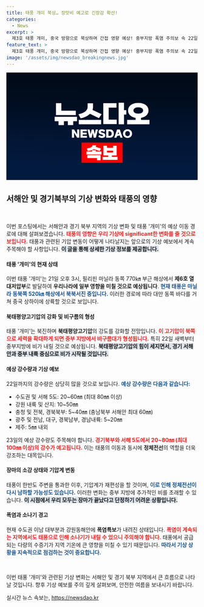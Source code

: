 ```yaml
---
title: 태풍 개미 북상… 장맛비 예고로 긴장감 확산!
categories:
  - News
excerpt: >
  제3호 태풍 개미, 중국 방향으로 북상하며 간접 영향 예상! 중부지방 폭염 주의보 속 22일부터 장맛비 예보. 강수량 변동 주목!
feature_text: >
  제3호 태풍 개미, 중국 방향으로 북상하며 간접 영향 예상! 중부지방 폭염 주의보 속 22일부터 장맛비 예보. 강수량 변동 주목!
image: '/assets/img/newsdao_breakingnews.jpg'
---
```


<p><img src="/assets/img/newsdao_breakingnews.jpg" alt="cryptoinkorea 속보" /></p>

<h2 data-ke-size="size26">서해안 및 경기북부의 기상 변화와 태풍의 영향</h2>

<p data-ke-size="size16">&nbsp;</p>

<p>이번 포스팅에서는 서해안과 경기 북부 지역의 기상 변화 및 태풍 '개미'의 예상 이동 경로에 대해 살펴보겠습니다. <b><span style="color: #ee2323;">태풍의 영향은 우리 기상에 significant한 변화를 줄 것으로 보입니다.</span></b> 태풍과 관련된 기압 변동이 어떻게 나타날지는 앞으로의 기상 예보에서 계속 주목해야 할 사항입니다. <b><span style="background-color: #21538527;">이 글을 통해 상세한 기상 정보를 제공합니다.</span></b></p>

<h4>태풍 '개미'의 현재 상태</h4>

<p>이번 태풍 '개미'는 21일 오후 3시, 필리핀 마닐라 동쪽 770㎞ 부근 해상에서 <strong>제6호 열대저압부</strong>로 발달하여 <strong>우리나라에 일부 영향을 미칠 것으로 예상됩니다</strong>. <b><span style="color: #1a5490;">현재 태풍은 마닐라 동북쪽 520㎞ 해상에서 북북서진 중입니다.</span></b> 이러한 경로에 따라 대만 동쪽 바다를 거쳐 중국 상하이에 상륙할 것으로 보입니다. </p>

<h4>북태평양고기압의 강화 및 비구름의 형성</h4>

<p>태풍 '개미'는 북진하며 <strong>북태평양고기압</strong>의 강도를 강화할 전망입니다. <b><span style="color: #ee2323;">이 고기압이 북쪽으로 세력을 확대하게 되면 중부 지방에서 비구름대가 형성됩니다.</span></b> 특히 22일 새벽부터 중부지방에 비가 내릴 것으로 예상됩니다. <b><span style="background-color: #21538527;">북태평양고기압의 힘이 세지면서, 경기 서해안과 중부 내륙 중심으로 비가 시작될 것입니다.</span></b></p>

<h4>예상 강수량과 기상 예보</h4>

<p>22일까지의 강수량은 상당히 많을 것으로 보입니다. <b><span style="color: #1a5490;">예상 강수량은 다음과 같습니다:</span></b></p>

<ul>
  <li>수도권 및 서해 5도: 20~60㎜ (최대 80㎜ 이상)</li>
  <li>강원 내륙 및 산지: 10~50㎜</li>
  <li>충청 및 전북, 경북북부: 5~40㎜ (충남북부 서해안 최대 60㎜)</li>
  <li>광주 및 전남, 대구, 경북남부, 경남내륙: 5~20㎜</li>
  <li>제주: 5㎜ 내외</li>
</ul>

<p>23일의 예상 강수량도 주목해야 합니다. <b><span style="color: #ee2323;">경기북부와 서해 5도에서 20~80㎜ (최대 100㎜ 이상)의 강수가 예고됩니다.</span></b> 이는 태풍의 이동과 동시에 <strong>정체전선</strong>의 역할을 더욱 강조하는 대목입니다.</p>

<h4>장마의 소강 상태와 기압계 변동</h4>

<p>태풍이 한반도 주변을 통과한 이후, 기압계가 재편성을 할 것이며, <b><span style="color: #1a5490;">이로 인해 정체전선이 다시 남하할 가능성도 있습니다.</span></b> 이러한 변화는 중부 지방에 추가적인 비를 초래할 수 있습니다. <b><span style="background-color: #21538527;">이 시점에서 우리 모두는 장마가 끝났다고 단정하기 어려운 상황입니다.</span></b></p>

<h4>폭염과 소나기 경고</h4>

<p>현재 수도권 이남 대부분과 강원동해안에 <strong>폭염특보</strong>가 내려진 상태입니다. <b><span style="color: #ee2323;">폭염이 계속되는 지역에서도 태풍으로 인해 소나기가 내릴 수 있으니 주의해야 합니다.</span></b> 태풍에서 공급되는 다량의 수증기가 지역 기온에 큰 영향을 미칠 수 있기 때문입니다. <b><span style="color: #1a5490;">따라서 기상 상황을 지속적으로 점검하는 것이 중요합니다.</span></b></p>

<p data-ke-size="size16">&nbsp;</p>

<p>이번 태풍 '개미'와 관련된 기상 변화는 서해안 및 경기 북부 지역에서 큰 흐름으로 나타날 것입니다. 향후 기상 예보를 주의 깊게 살펴보며, 안전한 여름을 보내시기 바랍니다.</p>
실시간 뉴스 속보는, <a href="https://newsdao.kr" rel="dofollow">https://newsdao.kr</a>


